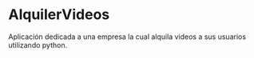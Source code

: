 # AlquilerVideos
Aplicación dedicada a una empresa la cual alquila videos a sus usuarios utilizando python.
